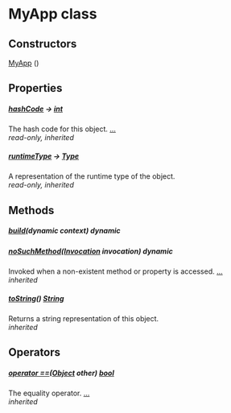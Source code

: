 
# MyApp class




## Constructors

[MyApp](../my_app/MyApp/MyApp.md) ()

   
 


## Properties

##### [hashCode](https://api.flutter.dev/flutter/dart-core/Object/hashCode.html) &#8594; [int](https://api.flutter.dev/flutter/dart-core/int-class.html)

The hash code for this object. [...](https://api.flutter.dev/flutter/dart-core/Object/hashCode.html)  
_read-only, inherited_

##### [runtimeType](https://api.flutter.dev/flutter/dart-core/Object/runtimeType.html) &#8594; [Type](https://api.flutter.dev/flutter/dart-core/Type-class.html)

A representation of the runtime type of the object.   
_read-only, inherited_


## Methods

##### [build](../my_app/MyApp/build.md)(dynamic context) dynamic

   


##### [noSuchMethod](https://api.flutter.dev/flutter/dart-core/Object/noSuchMethod.html)([Invocation](https://api.flutter.dev/flutter/dart-core/Invocation-class.html) invocation) dynamic

Invoked when a non-existent method or property is accessed. [...](https://api.flutter.dev/flutter/dart-core/Object/noSuchMethod.html)  
_inherited_

##### [toString](https://api.flutter.dev/flutter/dart-core/Object/toString.html)() [String](https://api.flutter.dev/flutter/dart-core/String-class.html)

Returns a string representation of this object.   
_inherited_


## Operators

##### [operator ==](https://api.flutter.dev/flutter/dart-core/Object/operator_equals.html)([Object](https://api.flutter.dev/flutter/dart-core/Object-class.html) other) [bool](https://api.flutter.dev/flutter/dart-core/bool-class.html)

The equality operator. [...](https://api.flutter.dev/flutter/dart-core/Object/operator_equals.html)  
_inherited_





